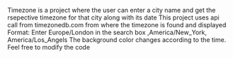 Timezone is a project where the user can enter a city name and get the rsepective timezone for that city along with its date This project uses api call from timezonedb.com from where the timezone is found and displayed Format: Enter Europe/London in the search box ,America/New_York, America/Los_Angels The background color changes according to the time. Feel free to modify the code
